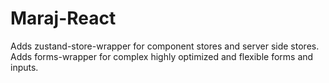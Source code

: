 
# Maraj-React

Adds zustand-store-wrapper for component stores and server side stores.
Adds forms-wrapper for complex highly optimized and flexible forms and inputs.